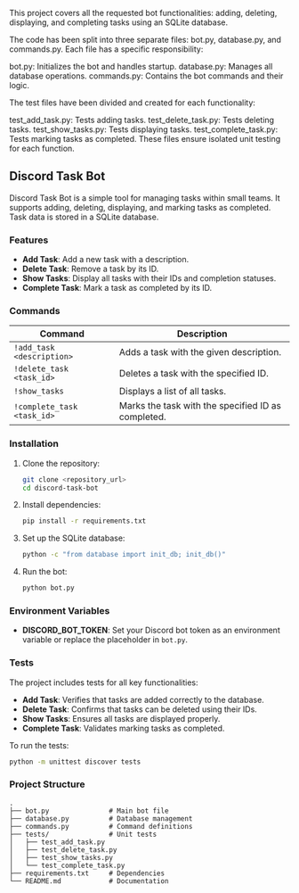 This project covers all the requested bot functionalities: adding, deleting, displaying, and completing tasks using an SQLite database.

The code has been split into three separate files: bot.py, database.py, and commands.py. Each file has a specific responsibility:

bot.py: Initializes the bot and handles startup.
database.py: Manages all database operations.
commands.py: Contains the bot commands and their logic.

The test files have been divided and created for each functionality:

test_add_task.py: Tests adding tasks.
test_delete_task.py: Tests deleting tasks.
test_show_tasks.py: Tests displaying tasks.
test_complete_task.py: Tests marking tasks as completed.
These files ensure isolated unit testing for each function.

## Discord Task Bot

Discord Task Bot is a simple tool for managing tasks within small teams. It supports adding, deleting, displaying, and marking tasks as completed. Task data is stored in a SQLite database.

### Features
- **Add Task**: Add a new task with a description.
- **Delete Task**: Remove a task by its ID.
- **Show Tasks**: Display all tasks with their IDs and completion statuses.
- **Complete Task**: Mark a task as completed by its ID.

### Commands
| Command                  | Description                                   |
|--------------------------|-----------------------------------------------|
| `!add_task <description>` | Adds a task with the given description.      |
| `!delete_task <task_id>`  | Deletes a task with the specified ID.        |
| `!show_tasks`             | Displays a list of all tasks.                |
| `!complete_task <task_id>`| Marks the task with the specified ID as completed. |

### Installation

1. Clone the repository:
    ```bash
    git clone <repository_url>
    cd discord-task-bot
    ```

2. Install dependencies:
    ```bash
    pip install -r requirements.txt
    ```

3. Set up the SQLite database:
    ```bash
    python -c "from database import init_db; init_db()"
    ```

4. Run the bot:
    ```bash
    python bot.py
    ```

### Environment Variables
- **DISCORD_BOT_TOKEN**: Set your Discord bot token as an environment variable or replace the placeholder in `bot.py`.

### Tests
The project includes tests for all key functionalities:
- **Add Task**: Verifies that tasks are added correctly to the database.
- **Delete Task**: Confirms that tasks can be deleted using their IDs.
- **Show Tasks**: Ensures all tasks are displayed properly.
- **Complete Task**: Validates marking tasks as completed.

To run the tests:
```bash
python -m unittest discover tests
```

### Project Structure
```
.
├── bot.py               # Main bot file
├── database.py          # Database management
├── commands.py          # Command definitions
├── tests/               # Unit tests
│   ├── test_add_task.py
│   ├── test_delete_task.py
│   ├── test_show_tasks.py
│   └── test_complete_task.py
├── requirements.txt     # Dependencies
└── README.md            # Documentation
